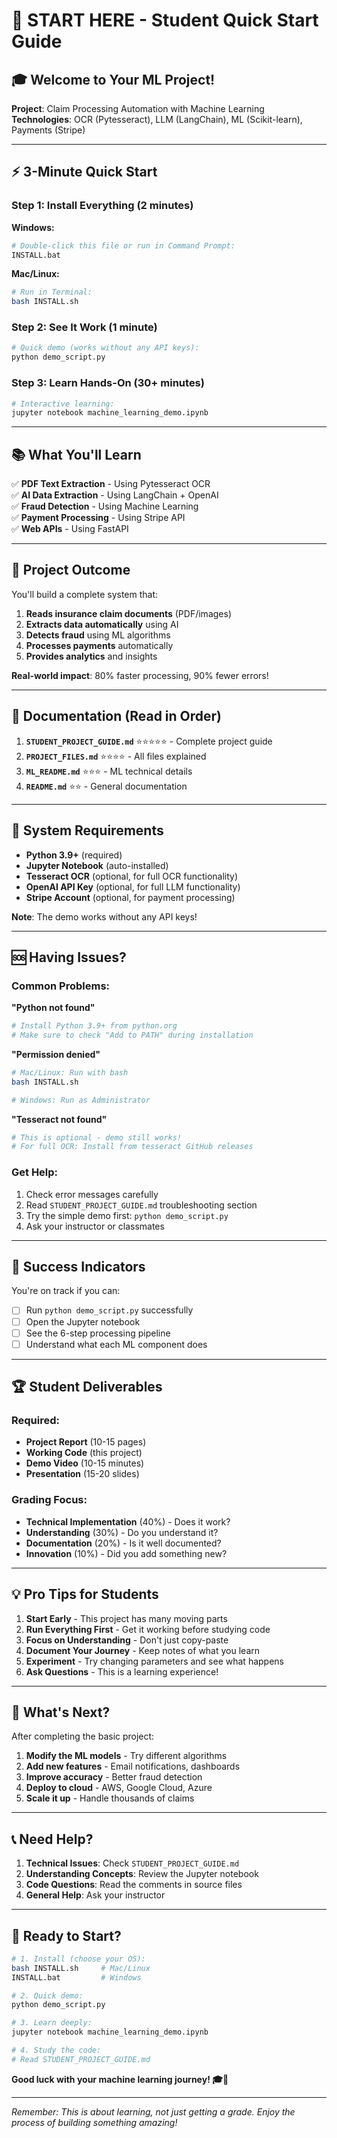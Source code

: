 # 🚀 START HERE - Student Quick Start Guide

## 🎓 **Welcome to Your ML Project!**

**Project**: Claim Processing Automation with Machine Learning  
**Technologies**: OCR (Pytesseract), LLM (LangChain), ML (Scikit-learn), Payments (Stripe)

---

## ⚡ **3-Minute Quick Start**

### **Step 1: Install Everything** (2 minutes)

**Windows:**
```bash
# Double-click this file or run in Command Prompt:
INSTALL.bat
```

**Mac/Linux:**
```bash
# Run in Terminal:
bash INSTALL.sh
```

### **Step 2: See It Work** (1 minute)

```bash
# Quick demo (works without any API keys):
python demo_script.py
```

### **Step 3: Learn Hands-On** (30+ minutes)

```bash
# Interactive learning:
jupyter notebook machine_learning_demo.ipynb
```

---

## 📚 **What You'll Learn**

✅ **PDF Text Extraction** - Using Pytesseract OCR  
✅ **AI Data Extraction** - Using LangChain + OpenAI  
✅ **Fraud Detection** - Using Machine Learning  
✅ **Payment Processing** - Using Stripe API  
✅ **Web APIs** - Using FastAPI  

---

## 🎯 **Project Outcome**

You'll build a complete system that:
1. **Reads insurance claim documents** (PDF/images)
2. **Extracts data automatically** using AI
3. **Detects fraud** using ML algorithms
4. **Processes payments** automatically
5. **Provides analytics** and insights

**Real-world impact**: 80% faster processing, 90% fewer errors!

---

## 📖 **Documentation (Read in Order)**

1. **`STUDENT_PROJECT_GUIDE.md`** ⭐⭐⭐⭐⭐ - Complete project guide
2. **`PROJECT_FILES.md`** ⭐⭐⭐⭐ - All files explained
3. **`ML_README.md`** ⭐⭐⭐ - ML technical details
4. **`README.md`** ⭐⭐ - General documentation

---

## 🔧 **System Requirements**

- **Python 3.9+** (required)
- **Jupyter Notebook** (auto-installed)
- **Tesseract OCR** (optional, for full OCR functionality)
- **OpenAI API Key** (optional, for full LLM functionality)
- **Stripe Account** (optional, for payment processing)

**Note**: The demo works without any API keys!

---

## 🆘 **Having Issues?**

### **Common Problems:**

**"Python not found"**
```bash
# Install Python 3.9+ from python.org
# Make sure to check "Add to PATH" during installation
```

**"Permission denied"**
```bash
# Mac/Linux: Run with bash
bash INSTALL.sh

# Windows: Run as Administrator
```

**"Tesseract not found"**
```bash
# This is optional - demo still works!
# For full OCR: Install from tesseract GitHub releases
```

### **Get Help:**
1. Check error messages carefully
2. Read `STUDENT_PROJECT_GUIDE.md` troubleshooting section
3. Try the simple demo first: `python demo_script.py`
4. Ask your instructor or classmates

---

## 🎉 **Success Indicators**

You're on track if you can:
- [ ] Run `python demo_script.py` successfully
- [ ] Open the Jupyter notebook
- [ ] See the 6-step processing pipeline
- [ ] Understand what each ML component does

---

## 🏆 **Student Deliverables**

### **Required:**
- **Project Report** (10-15 pages)
- **Working Code** (this project)
- **Demo Video** (10-15 minutes)
- **Presentation** (15-20 slides)

### **Grading Focus:**
- **Technical Implementation** (40%) - Does it work?
- **Understanding** (30%) - Do you understand it?
- **Documentation** (20%) - Is it well documented?
- **Innovation** (10%) - Did you add something new?

---

## 💡 **Pro Tips for Students**

1. **Start Early** - This project has many moving parts
2. **Run Everything First** - Get it working before studying code
3. **Focus on Understanding** - Don't just copy-paste
4. **Document Your Journey** - Keep notes of what you learn
5. **Experiment** - Try changing parameters and see what happens
6. **Ask Questions** - This is a learning experience!

---

## 🔮 **What's Next?**

After completing the basic project:
1. **Modify the ML models** - Try different algorithms
2. **Add new features** - Email notifications, dashboards
3. **Improve accuracy** - Better fraud detection
4. **Deploy to cloud** - AWS, Google Cloud, Azure
5. **Scale it up** - Handle thousands of claims

---

## 📞 **Need Help?**

1. **Technical Issues**: Check `STUDENT_PROJECT_GUIDE.md`
2. **Understanding Concepts**: Review the Jupyter notebook
3. **Code Questions**: Read the comments in source files
4. **General Help**: Ask your instructor

---

## 🚀 **Ready to Start?**

```bash
# 1. Install (choose your OS):
bash INSTALL.sh     # Mac/Linux
INSTALL.bat         # Windows

# 2. Quick demo:
python demo_script.py

# 3. Learn deeply:
jupyter notebook machine_learning_demo.ipynb

# 4. Study the code:
# Read STUDENT_PROJECT_GUIDE.md
```

**Good luck with your machine learning journey! 🎓🚀**

---

*Remember: This is about learning, not just getting a grade. Enjoy the process of building something amazing!*
